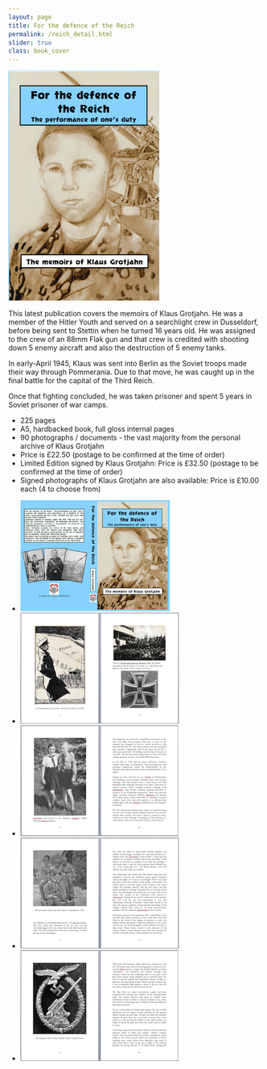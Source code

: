 ```yaml
---
layout: page
title: For the defence of the Reich
permalink: /reich_detail.html
slider: true
class: book_cover
---
```


<img src="./assets/Reich main cover 2.png" id="detail" class="center"/>
<p>This latest publication covers the memoirs of Klaus Grotjahn.  He was a member of the Hitler Youth and served on a searchlight crew in Dusseldorf, before being sent to Stettin when he turned 16 years old. He was assigned to the crew of an 88mm Flak gun and that crew is credited with shooting down 5 enemy aircraft and also the destruction of 5 enemy tanks.</p>
<p>In early-April 1945, Klaus was sent into Berlin as the Soviet troops made their way through Pommerania. Due to that move, he was caught up in the final battle for the capital of the Third Reich.</p>
<p>Once that fighting concluded, he was taken prisoner and spent 5 years in Soviet prisoner of war camps.</p>
<ul class="over">
  <li>225 pages</li>
  <li>A5, hardbacked book, full gloss internal pages</li>
  <li>90 photographs / documents - the vast majority from the personal archive of Klaus Grotjahn</li>
  <li>Price is £22.50 (postage to be confirmed at the time of order)</li>
  <li>Limited Edition signed by Klaus Grotjahn: Price is £32.50 (postage to be confirmed at the time of order)</li>
  <li>Signed photographs of Klaus Grotjahn are also available: Price is £10.00 each (4 to choose from)</li>
</ul>

<div id="folio" class="svwp">
  <ul>
    <li><img alt="Contents page" src="./assets/Reich full cover 2.png" /></li>
    <li><img alt="Internal page" src="./assets/Reich dad.png" /></li>
    <li><img alt="Additional internals" src="./assets/Reich internal 1.png" /></li>
    <li><img alt="Full cover" src="./assets/Reich internal 2.png" /></li>
    <li><img alt="Cover edge" src="./assets/Reich internal 3.png" /></li>
  </ul>
</div>
